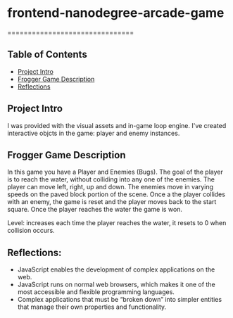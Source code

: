 # frontend-nanodegree-arcade-game
===============================

## Table of Contents
* [Project Intro](#project-intro)
* [Frogger Game Description](#frogger-game-description)
* [Reflections](#reflections)



## Project Intro

I was provided with the visual assets and in-game loop engine. 
I've created interactive objcts in the game: player and enemy instances. 

## Frogger Game Description

In this game you have a Player and Enemies (Bugs). The goal of the player is to reach the water, without colliding into any one of the enemies. The player can move left, right, up and down. The enemies move in varying speeds on the paved block portion of the scene. Once a the player collides with an enemy, the game is reset and the player moves back to the start square. Once the player reaches the water the game is won.

Level: increases each time the player reaches the water, it resets to 0 when collision occurs.


## Reflections: 
- JavaScript enables the development of complex applications on the web.
- JavaScript runs on normal web browsers, which makes it one of the most accessible and flexible programming languages.
- Complex applications that must be “broken down” into simpler entities that manage their own properties and functionality.